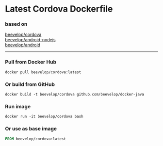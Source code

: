 # Latest Cordova Dockerfile
### based on  

[beevelop/cordova](https://github.com/beevelop/docker-cordova)  
[beevelop/android-nodejs](https://github.com/beevelop/docker-android-nodejs)   
[beevelop/android](https://github.com/beevelop/docker-android)   

----
### Pull from Docker Hub
```
docker pull beevelop/cordova:latest
```

### Or build from GitHub
```
docker build -t beevelop/cordova github.com/beevelop/docker-java
```

### Run image
```
docker run -it beevelop/cordova bash
```

### Or use as base image
```Dockerfile
FROM beevelop/cordova:latest
```
